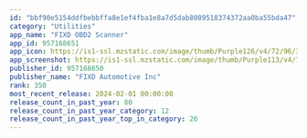 ```yaml
---
id: "bbf90e5154ddfbebbffa8e1ef4fba1e8a7d5dab8089518374372aa0ba55bda47"
category: "Utilities"
app_name: "FIXD OBD2 Scanner"
app_id: 957168651
app_icon: https://is1-ssl.mzstatic.com/image/thumb/Purple126/v4/72/96/38/72963890-1a4e-7054-c4b3-ee444d339762/AppIcon-0-0-1x_U007epad-0-0-85-220.png/1024x1024bb.png
app_screenshot: https://is1-ssl.mzstatic.com/image/thumb/Purple113/v4/74/90/be/7490be8f-3b4f-729c-0be6-6e9d6dd7da0c/mzl.vbpcymoy.png/1242x2688bb.png
publisher_id: 957168650
publisher_name: "FIXD Automotive Inc"
rank: 350
most_recent_release: 2024-02-01 00:00:00
release_count_in_past_year: 80
release_count_in_past_year_category: 12
release_count_in_past_year_top_in_category: 26
---
```

